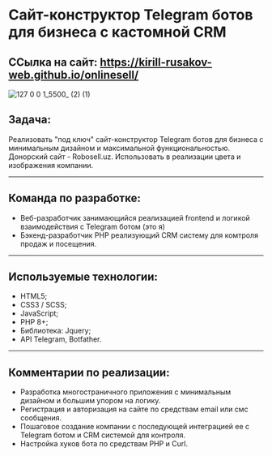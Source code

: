 # Сайт-конструктор Telegram ботов для бизнеса с кастомной CRM
## ССылка на сайт: https://kirill-rusakov-web.github.io/onlinesell/

![127 0 0 1_5500_ (2) (1)](https://github.com/user-attachments/assets/40746285-929d-4c83-abc1-9cdaa8d934d7)

## Задача:
Реализовать "под ключ" сайт-конструктор Telegram ботов для бизнеса с минимальным дизайном и максимальной функциональностью. Донорский сайт - Robosell.uz. Использовать в реализации цвета и изображения компании.

-------------

## Команда по разработке:
- Веб-разработчик занимающийся реализацией frontend и логикой взаимодействия с Telegram ботом (это я)
- Бэкенд-разработчик PHP реализующий CRM систему для комтроля продаж и посещения.

-------------

## Используемые технологии:
- HTML5;
- CSS3 / SCSS;
- JavaScript;
- PHP 8+;
- Библиотека: Jquery;
- API Telegram, Botfather.

-------------

## Комментарии по реализации:
- Разработка многостраничного приложения с минимальным дизайном и большим упором на логику.
- Регистрация и авторизация на сайте по средствам email или смс сообщения.
- Пошаговое создание компании с последующей интеграцией ее с Telegram ботом и CRM системой для контроля.
- Настройка хуков бота по средствам PHP и Curl.
